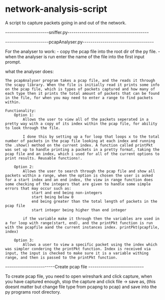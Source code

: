 # network-analysis-script
A script to capture packets going in and out of the network.

----------------------sniffer.py-----------------------------------------


----------------------pcapAnalyser.py------------------------------------

For the analyser to work:
    - copy the pcap file into the root dir of the py file.
    - when the analyser is run enter the name of the file into the first input prompt.

what the analyser does:
    
    The pcapAnalyser program takes a pcap file, and the reads it through the scapy library. When the file is initially read it prints some info on the pcap file, which is types of packets captured and how many of each type then it prints the total amount of packets that can be found in the file, for when you may need to enter a range to find packets within.

    Functionality:
        Option 1: 
            Allows the user to view all of the packets seperated in a pretty way with a copy of its index within the pcap file, for ability to look through the file.

            I done this by setting up a for loop that loops x to the total number of packets in the pcap file looking at each index and running the .show() method on the current index. A function called printPkt was set up to handle printing a packets in a pretty format, taking the pcap file and an index, which i used for all of the current options to print results. Reusable functions!.

        Option 2: 
            Allows the user to search through the pcap file and show all packets within a range, when the option is chosen the user is asked for a start index and an end index, the view in range function does some checking of the integers that are given to handle some simple errors that may occur such as:
                start and end being non-integers
                start being below 0
                end being greater than the total length of packets in the pcap file
                start integer being higher than end integer
            
            if the variable make it through then the variables are used in a for loop with range(start, end), and the printPkt function is run with the pcapfile aand the current instances index. printPkt(pcapfile, index)
        
        Option 3: 
            Allows a user to view a specific packet using the index which was simpler condering the printPkt function. Index is received via input, the input is checked to make sure it is a variable withing range, and then is passed to the printPkt function.


-------------------------Create pcap file ----------------------------

To create pcap file, you need to open wireshark and click capture, when you have captured enough, stop the capture and click file -> save as, (this doesnt matter but change file type from pcapng to pcap) and save into the py programs root directory.

